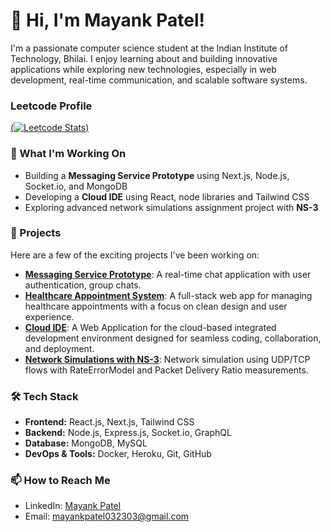 # 👋 Hi, I'm Mayank Patel!

I'm a passionate computer science student at the Indian Institute of Technology, Bhilai. I enjoy learning about and building innovative applications while exploring new technologies, especially in web development, real-time communication, and scalable software systems.

### Leetcode Profile
[(![Leetcode Stats](https://leetcard.jacoblin.cool/lapor?ext=heatmap))](https://leetcode.com/u/mayank1_1/)

### 🌱 What I'm Working On
- Building a **Messaging Service Prototype** using Next.js, Node.js, Socket.io, and MongoDB
- Developing a **Cloud IDE** using React, node libraries and Tailwind CSS
- Exploring advanced network simulations assignment project with **NS-3**

### 💼 Projects
Here are a few of the exciting projects I've been working on:
- **[Messaging Service Prototype](https://github.com/MayANKPaTeL2303/Group-Messenger-Messaging-Service-Prototype)**: A real-time chat application with user authentication, group chats.
- **[Healthcare Appointment System](https://github.com/MayANKPaTeL2303/Healthcare-management-system)**: A full-stack web app for managing healthcare appointments with a focus on clean design and user experience. 
- **[Cloud IDE](https://github.com/MayANKPaTeL2303/CloudIDE)**: A Web Application for the cloud-based integrated development environment designed for seamless coding, collaboration, and deployment.
- **[Network Simulations with NS-3](https://github.com/yourusername/ns3-simulation)**: Network simulation using UDP/TCP flows with RateErrorModel and Packet Delivery Ratio measurements.

### 🛠️ Tech Stack
- **Frontend:** React.js, Next.js, Tailwind CSS
- **Backend:** Node.js, Express.js, Socket.io, GraphQL
- **Database:** MongoDB, MySQL
- **DevOps & Tools:** Docker, Heroku, Git, GitHub 

### 📫 How to Reach Me
- LinkedIn: [Mayank Patel](https://www.linkedin.com/in/mayank-patel-555163253/)
- Email: mayankpatel032303@gmail.com

